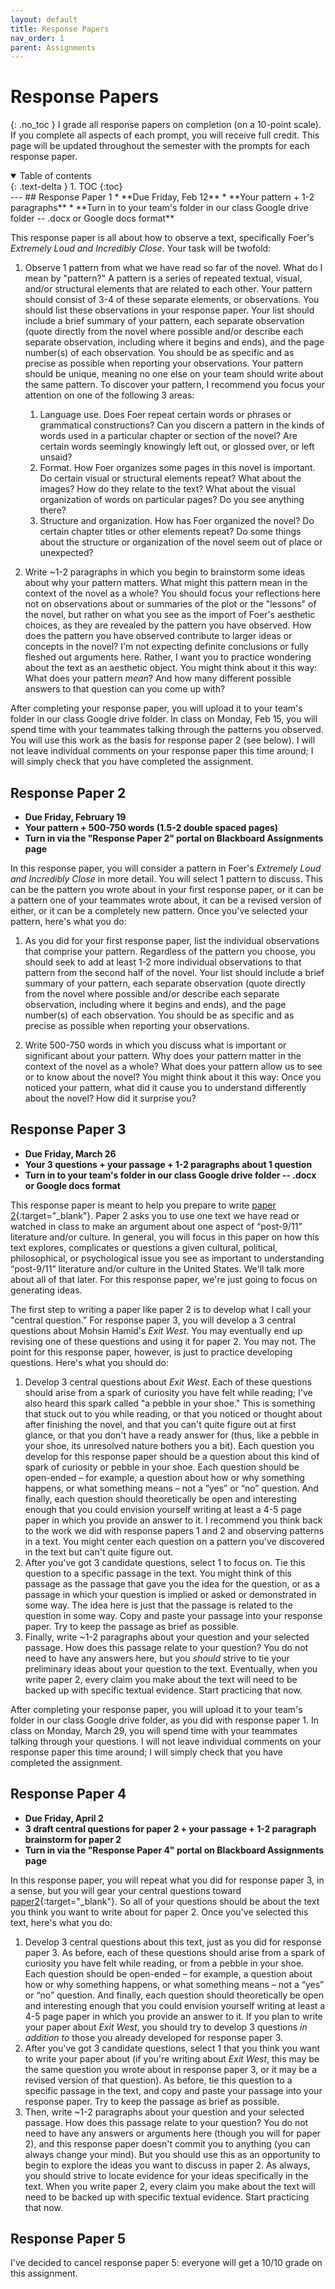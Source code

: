 ```yaml
---
layout: default
title: Response Papers
nav_order: 1
parent: Assignments
---
```

# Response Papers
{: .no_toc }
I grade all response papers on completion (on a 10-point scale). If you complete all aspects of each prompt, you will receive full credit. This page will be updated throughout the semester with the prompts for each response paper.
<details open markdown="block">
  <summary>
    Table of contents
  </summary>
  {: .text-delta }
1. TOC
{:toc}
</details>
---
## Response Paper 1
* **Due Friday, Feb 12**
* **Your pattern + 1-2 paragraphs**
* **Turn in to your team's folder in our class Google drive folder -- .docx or Google docs format**

This response paper is all about how to observe a text, specifically Foer's *Extremely Loud and Incredibly Close*. Your task will be twofold:

1. Observe 1 pattern from what we have read so far of the novel. What do I mean by "pattern?" A pattern is a series of repeated textual, visual, and/or structural elements that are related to each other. Your pattern should consist of 3-4 of these separate elements, or observations. You should list these observations in your response paper. Your list should include a brief summary of your pattern, each separate observation (quote directly from the novel where possible and/or describe each separate observation, including where it begins and ends), and the page number(s) of each observation. You should be as specific and as precise as possible when reporting your observations. Your pattern should be unique, meaning no one else on your team should write about the same pattern. To discover your pattern, I recommend you focus your attention on one of the following 3 areas:
    1. Language use. Does Foer repeat certain words or phrases or grammatical constructions? Can you discern a pattern in the kinds of words used in a particular chapter or section of the novel? Are certain words seemingly knowingly left out, or glossed over, or left unsaid?
    2. Format. How Foer organizes some pages in this novel is important. Do certain visual or structural elements repeat? What about the images? How do they relate to the text? What about the visual organization of words on particular pages? Do you see anything there?
    3. Structure and organization. How has Foer organized the novel? Do certain chapter titles or other elements repeat? Do some things about the structure or organization of the novel seem out of place or unexpected?

2. Write ~1-2 paragraphs in which you begin to brainstorm some ideas about why your pattern matters. What might this pattern mean in the context of the novel as a whole? You should focus your reflections here not on observations about or summaries of the plot or the "lessons" of the novel, but rather on what you see as the import of Foer's aesthetic choices, as they are revealed by the pattern you have observed. How does the pattern you have observed contribute to larger ideas or concepts in the novel? I'm not expecting definite conclusions or fully fleshed out arguments here. Rather, I want you to practice wondering about the text as an aesthetic object. You might think about it this way: What does your pattern *mean*? And how many different possible answers to that question can you come up with?

After completing your response paper, you will upload it to your team's folder in our class Google drive folder. In class on Monday, Feb 15, you will spend time with your teammates talking through the patterns you observed. You will use this work as the basis for response paper 2 (see below). I will not leave individual comments on your response paper this time around; I will simply check that you have completed the assignment.

## Response Paper 2
* **Due Friday, February 19**
* **Your pattern + 500-750 words (1.5-2 double spaced pages)**
* **Turn in via the "Response Paper 2" portal on Blackboard Assignments page**

In this response paper, you will consider a pattern in Foer's *Extremely Loud and Incredibly Close* in more detail. You will select 1 pattern to discuss. This can be the pattern you wrote about in your first response paper, or it can be a pattern one of your teammates wrote about, it can be a revised version of either, or it can be a completely new pattern. Once you've selected your pattern, here's what you do:

1. As you did for your first response paper, list the individual observations that comprise your pattern. Regardless of the pattern you choose, you should seek to add at least 1-2 more individual observations to that pattern from the second half of the novel. Your list should include a brief summary of your pattern, each separate observation (quote directly from the novel where possible and/or describe each separate observation, including where it begins and ends), and the page number(s) of each observation. You should be as specific and as precise as possible when reporting your observations.

2. Write 500-750 words in which you discuss what is important or significant about your pattern. Why does your pattern matter in the context of the novel as a whole? What does your pattern allow us to see or to know about the novel? You might think about it this way: Once you noticed your pattern, what did it cause you to understand differently about the novel? How did it surprise you?

## Response Paper 3
* **Due Friday, March 26**
* **Your 3 questions + your passage + 1-2 paragraphs about 1 question**
* **Turn in to your team's folder in our class Google drive folder -- .docx or Google docs format**

This response paper is meant to help you prepare to write [paper 2](https://lindsaythomas.net/eng380s21/assignments/paper2.html){:target="_blank"}. Paper 2 asks you to use one text we have read or watched in class to make an argument about one aspect of “post-9/11” literature and/or culture. In general, you will focus in this paper on how this text explores, complicates or questions a given cultural, political, philosophical, or psychological issue you see as important to understanding “post-9/11” literature and/or culture in the United States. We'll talk more about all of that later. For this response paper, we're just going to focus on generating ideas.

The first step to writing a paper like paper 2 is to develop what I call your "central question." For response paper 3, you will develop a 3 central questions about Mohsin Hamid's *Exit West*. You may eventually end up revising one of these questions and using it for paper 2. You may not. The point for this response paper, however, is just to practice developing questions. Here's what you should do:

1. Develop 3 central questions about *Exit West*. Each of these questions should arise from a spark of curiosity you have felt while reading; I've also heard this spark called "a pebble in your shoe." This is something that stuck out to you while reading, or that you noticed or thought about after finishing the novel, and that you can't quite figure out at first glance, or that you don't have a ready answer for (thus, like a pebble in your shoe, its unresolved nature bothers you a bit). Each question you develop for this response paper should be a question about this kind of spark of curiosity or pebble in your shoe. Each question should be open-ended – for example, a question about how or why something happens, or what something means – not a “yes” or “no” question. And finally, each question should theoretically be open and interesting enough that you could envision yourself writing at least a 4-5 page paper in which you provide an answer to it. I recommend you think back to the work we did with response papers 1 and 2 and observing patterns in a text. You might center each question on a pattern you've discovered in the text but can't quite figure out.
2. After you've got 3 candidate questions, select 1 to focus on. Tie this question to a specific passage in the text. You might think of this passage as the passage that gave you the idea for the question, or as a passage in which your question is implied or asked or demonstrated in some way. The idea here is just that the passage is related to the question in some way. Copy and paste your passage into your response paper. Try to keep the passage as brief as possible.
3. Finally, write ~1-2 paragraphs about your question and your selected passage. How does this passage relate to your question? You do not need to have any answers here, but you *should* strive to tie your preliminary ideas about your question to the text. Eventually, when you write paper 2, every claim you make about the text will need to be backed up with specific textual evidence. Start practicing that now.

After completing your response paper, you will upload it to your team's folder in our class Google drive folder, as you did with response paper 1. In class on Monday, March 29, you will spend time with your teammates talking through your questions. I will not leave individual comments on your response paper this time around; I will simply check that you have completed the assignment.

## Response Paper 4
* **Due Friday, April 2**
* **3 draft central questions for paper 2 + your passage + 1-2 paragraph brainstorm for paper 2**
* **Turn in via the "Response Paper 4" portal on Blackboard Assignments page**

In this response paper, you will repeat what you did for response paper 3, in a sense, but you will gear your central questions toward [paper2](https://lindsaythomas.net/eng380s21/assignments/paper2.html){:target="_blank"}. So all of your questions should be about the text you think you want to write about for paper 2. Once you've selected this text, here's what you do:

1. Develop 3 central questions about this text, just as you did for response paper 3. As before, each of these questions should arise from a spark of curiosity you have felt while reading, or from a pebble in your shoe. Each question should be open-ended – for example, a question about how or why something happens, or what something means – not a “yes” or “no” question. And finally, each question should theoretically be open and interesting enough that you could envision yourself writing at least a 4-5 page paper in which you provide an answer to it. If you plan to write your paper about *Exit West*, you should try to develop 3 questions *in addition to* those you already developed for response paper 3.
2. After you've got 3 candidate questions, select 1 that you think you want to write your paper about (if you're writing about *Exit West*, this may be the same question you wrote about in response paper 3, or it may be a revised version of that question). As before, tie this question to a specific passage in the text, and copy and paste your passage into your response paper. Try to keep the passage as brief as possible.
3. Then, write ~1-2 paragraphs about your question and your selected passage. How does this passage relate to your question? You do not need to have any answers or arguments here (though you will for paper 2), and this response paper doesn't commit you to anything (you can always change your mind). But you should use this as an opportunity to begin to explore the ideas you want to discuss in paper 2. As always, you should strive to locate evidence for your ideas specifically in the text. When you write paper 2, every claim you make about the text will need to be backed up with specific textual evidence. Start practicing that now.

## Response Paper 5

I've decided to cancel response paper 5: everyone will get a 10/10 grade on this assignment.

